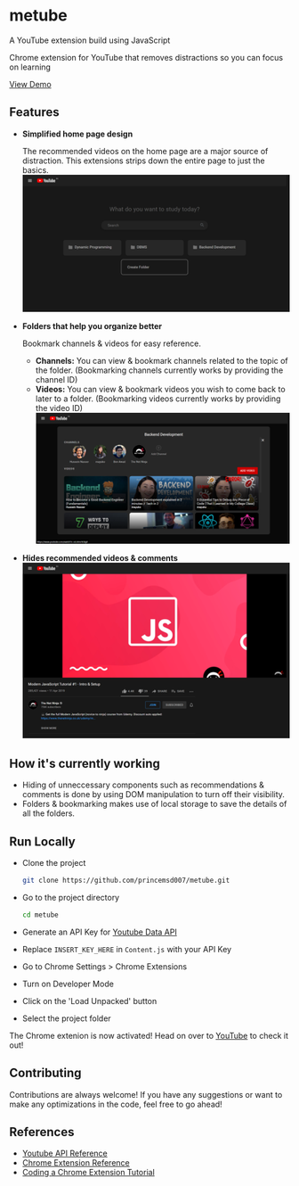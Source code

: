 # metube
A YouTube extension build using JavaScript


Chrome extension for YouTube that removes distractions so you can focus on learning

[View Demo](https://drive.google.com/file/d/1CphQwX-n39L5GWEBuNJDCXAL6n5P4F7P/view?usp=sharing)


## Features

- **Simplified home page design**
    
    The recommended videos on the home page are a major source of distraction. This extensions strips down the entire page to just the basics.
    ![App Screenshot](https://raw.githubusercontent.com/SakshiUppoor/youtube-zen-mode/master/media/Screenshot_1.png?token=ALCSI2WAUTR2RE6NOQ7ZFXTBCFH7W)
- **Folders that help you organize better**

    Bookmark channels & videos for easy reference. 
    - **Channels:** You can view & bookmark channels related to the topic of the folder. (Bookmarking channels currently works by providing the channel ID)
    - **Videos:** You can view & bookmark videos you wish to come back to later to a folder. (Bookmarking videos currently works by providing the video ID)
    ![App Screenshot](https://raw.githubusercontent.com/SakshiUppoor/youtube-zen-mode/master/media/Screenshot_2.png?token=ALCSI2WPE3BDZ2UODPUIXFLBCFIBO)
- **Hides recommended videos & comments**
    ![App Screenshot](https://raw.githubusercontent.com/SakshiUppoor/youtube-zen-mode/master/media/Screenshot_3.png?token=ALCSI2RCHSKFJ73M7XMZEE3BCFIC6)

## How it's currently working

- Hiding of unneccessary components such as recommendations & comments is done by using DOM manipulation to turn off their visibility.
- Folders & bookmarking makes use of local storage to save the details of all the folders.

## Run Locally

- Clone the project
    ```bash
    git clone https://github.com/princemsd007/metube.git
    ```

- Go to the project directory

    ```bash
    cd metube
    ```
- Generate an API Key for [Youtube Data API](https://console.cloud.google.com/apis/library/youtube.googleapis.com?project=midyear-spot-321704)
- Replace `INSERT_KEY_HERE` in `Content.js` with your API Key 
- Go to Chrome Settings > Chrome Extensions
- Turn on Developer Mode
- Click on the 'Load Unpacked' button
- Select the project folder

The Chrome extenion is now activated! Head on over to [YouTube](https://www.youtube.com/) to check it out!
## Contributing

Contributions are always welcome!
If you have any suggestions or want to make any optimizations in the code, feel free to go ahead!

  
## References

 - [Youtube API Reference](https://developers.google.com/youtube/v3)
 - [Chrome Extension Reference](https://developer.chrome.com/docs/extensions/mv3/getstarted/)
 - [Coding a Chrome Extension Tutorial](https://www.youtube.com/watch?v=zHIryKuhYA4&t=245s)

  
